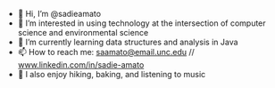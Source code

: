 - 👋 Hi, I’m @sadieamato
- 👀 I’m interested in using technology at the intersection of computer science and environmental science
- 🌱 I’m currently learning data structures and analysis in Java
- 📫 How to reach me: saamato@email.unc.edu // www.linkedin.com/in/sadie-amato
- 💞️ I also enjoy hiking, baking, and listening to music

<!---
sadieamato/sadieamato is a ✨ special ✨ repository because its `README.md` (this file) appears on your GitHub profile.
You can click the Preview link to take a look at your changes.
--->
